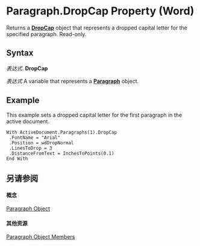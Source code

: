 
# Paragraph.DropCap Property (Word)

Returns a  **[DropCap](79daea90-657b-43db-34e3-08f7aed74591.md)** object that represents a dropped capital letter for the specified paragraph. Read-only.


## Syntax

 _表达式_. **DropCap**

 _表达式_ A variable that represents a **[Paragraph](0a704079-a082-4ab1-841b-fc0d49dd26d4.md)** object.


## Example

This example sets a dropped capital letter for the first paragraph in the active document.


```
With ActiveDocument.Paragraphs(1).DropCap 
 .FontName = "Arial" 
 .Position = wdDropNormal 
 .LinesToDrop = 3 
 .DistanceFromText = InchesToPoints(0.1) 
End With
```


## 另请参阅


#### 概念


[Paragraph Object](0a704079-a082-4ab1-841b-fc0d49dd26d4.md)
#### 其他资源


[Paragraph Object Members](http://msdn.microsoft.com/library/e1fc5b91-e908-580e-ab72-898648a5c0c3%28Office.15%29.aspx)